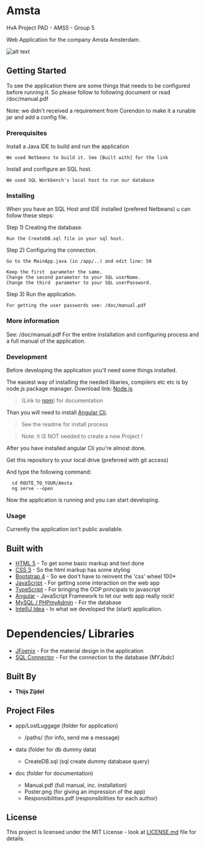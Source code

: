 # Amsta
HvA Project PAD - AMS5 - Group 5

Web Application for the company Amsta Amsterdam.

![alt text](hero.jpg)

## Getting Started

To see the application there are some things that needs to be configured before running it.
So please follow to following document or read /doc/manual.pdf

Note: we didn't received a requirement from Corendon to make it a runable jar and add a config file.


### Prerequisites

Install a Java IDE to build and run the application

```
We used Netbeans to build it. See [Built with] for the link
```

Install and configure an SQL host.

```
We used SQL Workbench's local host to run our database
```




### Installing
When you have an SQL Host and IDE installed (prefered Netbeans) u can follow these steps:

Step 1) Creating the database.

```
Run the CreateDB.sql file in your sql host.
```

Step 2) Configuring the connection.

```
Go to the MainApp.java (in /app/..) and edit line: 50

Keep the first  parameter the same. 
Change the second parameter to your SQL userName.
Change the third  parameter to your SQL userPassword.
```


Step 3) Run the application.

```
For getting the user passwords see: /doc/manual.pdf 
```



### More information

See: /doc/manual.pdf 
For the entire installation and configuring process and a full manual of the application.




### Development
Before developing the application you'll need some things installed.

The easiest way of installing the needed libaries, compilers etc etc is by node.js package manager. Download link:
[Node.js](https://nodejs.org/en/) 

>(Link to [npm](https://www.npmjs.com)) for documentation


Than you will need to install [Angular Cli](https://github.com/angular/angular-cli).
 > See the readme for install process 
 
 > Note: it IS NOT needed to create a new Project !

After you have installed angular Cli you're almost done.

Get this repository to your local drive (preferred with git access)

And type the following command:

```text
  cd ROUTE_TO_YOUR/Amsta
  ng serve --open
```

Now the application is running and you can start developing.




### Usage
Currently the application isn't public available.





## Built with 
* [HTML 5](https://www.w3schools.com/html/) - To get some basic markup and text done
* [CSS 3](https://www.w3schools.com/css/) - So the html markup has some styling
* [Bootstrap 4](https://v4-alpha.getbootstrap.com) - So we don't have to reinvent the 'css' wheel 100*
* [JavaScript](https://www.javascript.com) - For getting some interaction on the web app
* [TypeScript](https://www.typescriptlang.org/index.html) - For bringing the OOP principals to javascript 
* [Angular](https://angular.io) - JavaScript Framework to let our web app really rock! 
* [MySQL / PHPmyAdmin](https://www.mysql.com/) - For the database 
* [IntelliJ Idea](https://www.jetbrains.com/idea/) - In what we developed the (start) application.

# Dependencies/ Libraries 
* [JFoenix](http://www.jfoenix.com/) - For the material design in the application
* [SQL Connector](http://www.jfoenix.com/) - For the connection to the database (MYJbdc)



## Built By

* **Thijs Zijdel** 


## Project Files
- app/LostLuggage			(folder for application)
	- /paths/ 				(for info, send me a message)				

- data 						(folder for db dummy data)
	- CreateDB.sql 			(sql create dummy database query)


- doc 						(folder for documentation)
	- Manual.pdf 			(full manual, inc. installation)
  	- Poster.png  			(for giving an impression of the app)
   	- Responsibilities.pdf 	(responsibilities for each author)
		


## License

This project is licensed under the MIT License - look at [LICENSE.md](LICENSE.md) file for details.
